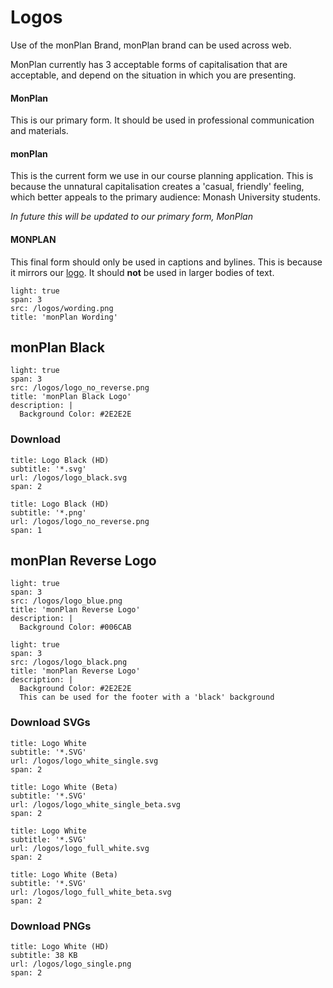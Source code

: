 # Logos

Use of the monPlan Brand, monPlan brand can be used across web.

MonPlan currently has 3 acceptable forms of capitalisation that are acceptable, and depend on the situation in which you are presenting.

#### MonPlan

This is our primary form. It should be used in professional communication and materials.

#### monPlan

This is the current form we use in our course planning application. This is because the unnatural capitalisation creates a 'casual, friendly' feeling, which better appeals to the primary audience: Monash University students.

_In future this will be updated to our primary form, MonPlan_

#### MONPLAN

This final form should only be used in captions and bylines. This is because it mirrors our [logo](?a=monplan-black). It should **not** be used in larger bodies of text.

```image
light: true
span: 3
src: /logos/wording.png
title: 'monPlan Wording'
```

## monPlan Black

```image
light: true
span: 3
src: /logos/logo_no_reverse.png
title: 'monPlan Black Logo'
description: |
  Background Color: #2E2E2E
```

### Download

```download
title: Logo Black (HD)
subtitle: '*.svg'
url: /logos/logo_black.svg
span: 2
```

```download
title: Logo Black (HD)
subtitle: '*.png'
url: /logos/logo_no_reverse.png
span: 1
```

## monPlan Reverse Logo

```image
light: true
span: 3
src: /logos/logo_blue.png
title: 'monPlan Reverse Logo'
description: |
  Background Color: #006CAB
```

```image
light: true
span: 3
src: /logos/logo_black.png
title: 'monPlan Reverse Logo'
description: |
  Background Color: #2E2E2E
  This can be used for the footer with a 'black' background
```

### Download SVGs

```download
title: Logo White
subtitle: '*.SVG'
url: /logos/logo_white_single.svg
span: 2
```

```download
title: Logo White (Beta)
subtitle: '*.SVG'
url: /logos/logo_white_single_beta.svg
span: 2
```

```download
title: Logo White
subtitle: '*.SVG'
url: /logos/logo_full_white.svg
span: 2
```

```download
title: Logo White (Beta)
subtitle: '*.SVG'
url: /logos/logo_full_white_beta.svg
span: 2
```

### Download PNGs

```download
title: Logo White (HD)
subtitle: 38 KB
url: /logos/logo_single.png
span: 2
```
